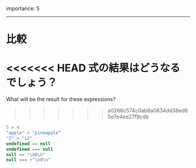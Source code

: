 importance: 5

---

# 比較

<<<<<<< HEAD
式の結果はどうなるでしょう？
=======
What will be the result for these expressions?
>>>>>>> a0266c574c0ab8a0834dd38ed65e7e4ee27f9cdb

```js no-beautify
5 > 4
"apple" > "pineapple"
"2" > "12"
undefined == null
undefined === null
null == "\n0\n"
null === +"\n0\n"
```
